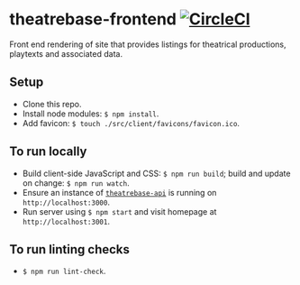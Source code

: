 # theatrebase-frontend [![CircleCI](https://circleci.com/gh/andygout/theatrebase-frontend/tree/master.svg?style=svg)](https://circleci.com/gh/andygout/theatrebase-frontend/tree/master)

Front end rendering of site that provides listings for theatrical productions, playtexts and associated data.

## Setup
- Clone this repo.
- Install node modules: `$ npm install`.
- Add favicon: `$ touch ./src/client/favicons/favicon.ico`.

## To run locally
- Build client-side JavaScript and CSS: `$ npm run build`; build and update on change: `$ npm run watch`.
- Ensure an instance of [`theatrebase-api`](https://github.com/andygout/theatrebase-api) is running on `http://localhost:3000`.
- Run server using `$ npm start` and visit homepage at `http://localhost:3001`.

## To run linting checks
- `$ npm run lint-check`.
